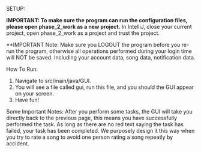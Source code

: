 
SETUP:

**IMPORTANT: To make sure the program can run the configuration files, please open phase_2_work as a new project.**
In IntelliJ, close your current project, open phase_2_work as a project and trust the project. 

**IMPORTANT Note: Make sure you  LOGOUT the program before you re-run the program, otherwise all 
operations performed during your login time will NOT be saved. Including your account data, song data, notification data.


How To Run:

1)  Navigate to src/main/java/GUI. 
2)  You will see a file called gui, run this file, and you should the GUI appear on your screen.
3)  Have fun!

Some Important Notes:
After you perform some tasks, the GUI will take you directly back to the previous page, this means you have successfully performed the
task. As long as there are no red text saying the task has failed, your task has been completed.  We purposely design it this way when you 
try to rate a song to avoid one person rating a song repeatly by accident.








